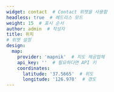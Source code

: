 ```yaml
---
widget: contact  # Contact 위젯을 사용함
headless: true  # 헤드리스 모드
weight: 15  # 표시 순서
author: admin  # 작성자
title: 위치
# 위젯 설정
design:
  map:
    provider: 'mapnik'  # 지도 제공업체
    api_key: ''  # 필요하다면 API 키
    coordinates:
      latitude: '37.5665'  # 위도
      longitude: '126.978'  # 경도
---
```

